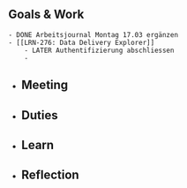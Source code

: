 ## Goals & Work
	- DONE Arbeitsjournal Montag 17.03 ergänzen
	- [[LRN-276: Data Delivery Explorer]]
		- LATER Authentifizierung abschliessen
		-
- ## Meeting
- ## Duties
- ## Learn
- ## Reflection